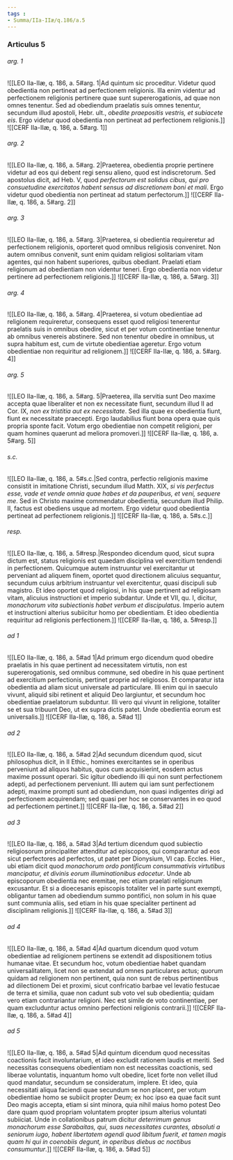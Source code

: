 ```yaml
---
tags : 
- Summa/IIa-IIæ/q.186/a.5
---
```


### Articulus 5

###### arg. 1
![[LEO IIa-IIæ, q. 186, a. 5#arg. 1|Ad quintum sic proceditur. Videtur quod obedientia non pertineat ad perfectionem religionis. Illa enim videntur ad perfectionem religionis pertinere quae sunt supererogationis, ad quae non omnes tenentur. Sed ad obediendum praelatis suis omnes tenentur, secundum illud apostoli, Hebr. ult., *obedite praepositis vestris, et subiacete eis*. Ergo videtur quod obedientia non pertineat ad perfectionem religionis.]]
![[CERF IIa-IIæ, q. 186, a. 5#arg. 1]]

###### arg. 2
![[LEO IIa-IIæ, q. 186, a. 5#arg. 2|Praeterea, obedientia proprie pertinere videtur ad eos qui debent regi sensu alieno, quod est indiscretorum. Sed apostolus dicit, ad Heb. V, quod *perfectorum est solidus cibus, qui pro consuetudine exercitatos habent sensus ad discretionem boni et mali*. Ergo videtur quod obedientia non pertineat ad statum perfectorum.]]
![[CERF IIa-IIæ, q. 186, a. 5#arg. 2]]

###### arg. 3
![[LEO IIa-IIæ, q. 186, a. 5#arg. 3|Praeterea, si obedientia requireretur ad perfectionem religionis, oporteret quod omnibus religiosis conveniret. Non autem omnibus convenit, sunt enim quidam religiosi solitariam vitam agentes, qui non habent superiores, quibus obediant. Praelati etiam religionum ad obedientiam non videntur teneri. Ergo obedientia non videtur pertinere ad perfectionem religionis.]]
![[CERF IIa-IIæ, q. 186, a. 5#arg. 3]]

###### arg. 4
![[LEO IIa-IIæ, q. 186, a. 5#arg. 4|Praeterea, si votum obedientiae ad religionem requireretur, consequens esset quod religiosi tenerentur praelatis suis in omnibus obedire, sicut et per votum continentiae tenentur ab omnibus venereis abstinere. Sed non tenentur obedire in omnibus, ut supra habitum est, cum de virtute obedientiae ageretur. Ergo votum obedientiae non requiritur ad religionem.]]
![[CERF IIa-IIæ, q. 186, a. 5#arg. 4]]

###### arg. 5
![[LEO IIa-IIæ, q. 186, a. 5#arg. 5|Praeterea, illa servitia sunt Deo maxime accepta quae liberaliter et non ex necessitate fiunt, secundum illud II ad Cor. IX, *non ex tristitia aut ex necessitate*. Sed illa quae ex obedientia fiunt, fiunt ex necessitate praecepti. Ergo laudabilius fiunt bona opera quae quis propria sponte facit. Votum ergo obedientiae non competit religioni, per quam homines quaerunt ad meliora promoveri.]]
![[CERF IIa-IIæ, q. 186, a. 5#arg. 5]]

###### s.c.
![[LEO IIa-IIæ, q. 186, a. 5#s.c.|Sed contra, perfectio religionis maxime consistit in imitatione Christi, secundum illud Matth. XIX, *si vis perfectus esse, vade et vende omnia quae habes et da pauperibus, et veni, sequere me*. Sed in Christo maxime commendatur obedientia, secundum illud Philip. II, factus est obediens usque ad mortem. Ergo videtur quod obedientia pertineat ad perfectionem religionis.]]
![[CERF IIa-IIæ, q. 186, a. 5#s.c.]]

###### resp.
![[LEO IIa-IIæ, q. 186, a. 5#resp.|Respondeo dicendum quod, sicut supra dictum est, status religionis est quaedam disciplina vel exercitium tendendi in perfectionem. Quicumque autem instruuntur vel exercitantur ut perveniant ad aliquem finem, oportet quod directionem alicuius sequantur, secundum cuius arbitrium instruantur vel exercitentur, quasi discipuli sub magistro. Et ideo oportet quod religiosi, in his quae pertinent ad religiosam vitam, alicuius instructioni et imperio subdantur. Unde et VII, qu. I, dicitur, *monachorum vita subiectionis habet verbum et discipulatus*. Imperio autem et instructioni alterius subiicitur homo per obedientiam. Et ideo obedientia requiritur ad religionis perfectionem.]]
![[CERF IIa-IIæ, q. 186, a. 5#resp.]]

###### ad 1
![[LEO IIa-IIæ, q. 186, a. 5#ad 1|Ad primum ergo dicendum quod obedire praelatis in his quae pertinent ad necessitatem virtutis, non est supererogationis, sed omnibus commune, sed obedire in his quae pertinent ad exercitium perfectionis, pertinet proprie ad religiosos. Et comparatur ista obedientia ad aliam sicut universale ad particulare. Illi enim qui in saeculo vivunt, aliquid sibi retinent et aliquid Deo largiuntur, et secundum hoc obedientiae praelatorum subduntur. Illi vero qui vivunt in religione, totaliter se et sua tribuunt Deo, ut ex supra dictis patet. Unde obedientia eorum est universalis.]]
![[CERF IIa-IIæ, q. 186, a. 5#ad 1]]

###### ad 2
![[LEO IIa-IIæ, q. 186, a. 5#ad 2|Ad secundum dicendum quod, sicut philosophus dicit, in II Ethic., homines exercitantes se in operibus perveniunt ad aliquos habitus, quos cum acquisierint, eosdem actus maxime possunt operari. Sic igitur obediendo illi qui non sunt perfectionem adepti, ad perfectionem perveniunt. Illi autem qui iam sunt perfectionem adepti, maxime prompti sunt ad obediendum, non quasi indigentes dirigi ad perfectionem acquirendam; sed quasi per hoc se conservantes in eo quod ad perfectionem pertinet.]]
![[CERF IIa-IIæ, q. 186, a. 5#ad 2]]

###### ad 3
![[LEO IIa-IIæ, q. 186, a. 5#ad 3|Ad tertium dicendum quod subiectio religiosorum principaliter attenditur ad episcopos, qui comparantur ad eos sicut perfectores ad perfectos, ut patet per Dionysium, VI cap. Eccles. Hier., ubi etiam dicit quod *monachorum ordo pontificum consummativis virtutibus mancipatur, et divinis eorum illuminationibus edocetur*. Unde ab episcoporum obedientia nec eremitae, nec etiam praelati religionum excusantur. Et si a dioecesanis episcopis totaliter vel in parte sunt exempti, obligantur tamen ad obediendum summo pontifici, non solum in his quae sunt communia aliis, sed etiam in his quae specialiter pertinent ad disciplinam religionis.]]
![[CERF IIa-IIæ, q. 186, a. 5#ad 3]]

###### ad 4
![[LEO IIa-IIæ, q. 186, a. 5#ad 4|Ad quartum dicendum quod votum obedientiae ad religionem pertinens se extendit ad dispositionem totius humanae vitae. Et secundum hoc, votum obedientiae habet quandam universalitatem, licet non se extendat ad omnes particulares actus; quorum quidam ad religionem non pertinent, quia non sunt de rebus pertinentibus ad dilectionem Dei et proximi, sicut confricatio barbae vel levatio festucae de terra et similia, quae non cadunt sub voto vel sub obedientia; quidam vero etiam contrariantur religioni. Nec est simile de voto continentiae, per quam excluduntur actus omnino perfectioni religionis contrarii.]]
![[CERF IIa-IIæ, q. 186, a. 5#ad 4]]

###### ad 5
![[LEO IIa-IIæ, q. 186, a. 5#ad 5|Ad quintum dicendum quod necessitas coactionis facit involuntarium, et ideo excludit rationem laudis et meriti. Sed necessitas consequens obedientiam non est necessitas coactionis, sed liberae voluntatis, inquantum homo vult obedire, licet forte non vellet illud quod mandatur, secundum se consideratum, implere. Et ideo, quia necessitati aliqua faciendi quae secundum se non placent, per votum obedientiae homo se subiicit propter Deum; ex hoc ipso ea quae facit sunt Deo magis accepta, etiam si sint minora, quia nihil maius homo potest Deo dare quam quod propriam voluntatem propter ipsum alterius voluntati subiiciat. Unde in collationibus patrum dicitur *deterrimum genus monachorum esse Sarabaitas, qui, suas necessitates curantes, absoluti a seniorum iugo, habent libertatem agendi quod libitum fuerit, et tamen magis quam hi qui in coenobiis degunt, in operibus diebus ac noctibus consumuntur*.]]
![[CERF IIa-IIæ, q. 186, a. 5#ad 5]]

